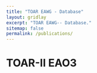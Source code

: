 ```yaml
---
title: "TOAR EAWG - Database"
layout: gridlay
excerpt: "TOAR EAWG-- Database."
sitemap: false
permalink: /publications/
---
```



# TOAR-II EAO3



